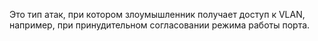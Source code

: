 Это тип атак, при котором злоумышленник получает доступ к VLAN, например, при принудительном согласовании режима работы порта.